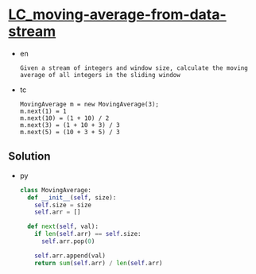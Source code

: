 # [LC_moving-average-from-data-stream](https://leetcode.com/problems/moving-average-from-data-stream)

* en

  ```en
  Given a stream of integers and window size, calculate the moving average of all integers in the sliding window
  ```

* tc

  ```tc
  MovingAverage m = new MovingAverage(3);
  m.next(1) = 1
  m.next(10) = (1 + 10) / 2
  m.next(3) = (1 + 10 + 3) / 3
  m.next(5) = (10 + 3 + 5) / 3
  ```

## Solution

* py

  ```py
  class MovingAverage:
    def __init__(self, size):
      self.size = size
      self.arr = []

    def next(self, val):
      if len(self.arr) == self.size:
        self.arr.pop(0)

      self.arr.append(val)
      return sum(self.arr) / len(self.arr)
  ```
